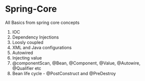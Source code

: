 # Spring-Core


All Basics from spring core concepts

1. IOC
2. Dependency Injections
3. Loosly coupled
4. XML and Java configurations
5. Autowired
6. Injecting value
7. @componentScan, @Bean, @Component, @Value, @Autowire, @Qualifier etc
8. Bean life cycle - @PostConstruct and @PreDestroy
